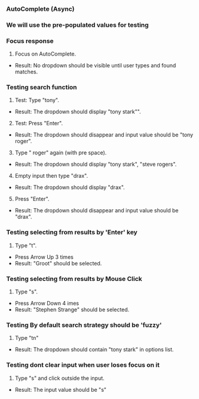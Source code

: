 ### AutoComplete (Async)
### We will use the pre-populated values for testing

### Focus response
1. Focus on AutoComplete.
 - Result: No dropdown should be visible until user types and found matches.

### Testing search function
1. Test: Type "tony".
 - Result: The dropdown should display "tony stark"".
2. Test: Press "Enter".
 - Result: The dropdown should disappear and input value should be "tony roger".
3. Type " roger" again (with pre space).
 - Result: The dropdown should display "tony stark", "steve rogers".
4. Empty input then type "drax".
  - Result: The dropdown should display "drax".
5. Press "Enter".
  - Result: The dropdown should disappear and input value should be "drax".
### Testing selecting from results by 'Enter' key
1. Type "t".
  - Press Arrow Up 3 times
 - Result: "Groot" should be selected.
### Testing selecting from results by Mouse Click
1. Type "s".
  - Press Arrow Down 4 imes
 - Result: "Stephen Strange" should be selected.

### Testing By default search strategy should be 'fuzzy'
1. Type "tn"
  - Result: The dropdown should contain "tony stark" in options list.
### Testing dont clear input when user loses focus on it
1. Type "s" and click outside the input.
  - Result: The input value should be "s"